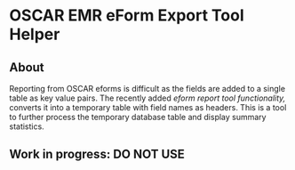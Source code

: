 # OSCAR EMR eForm Export Tool Helper

## About

Reporting from OSCAR eforms is difficult as the fields are added to a single table as key value pairs. The recently added *eform report tool functionality,* converts it into a temporary table with field names as headers. This is a tool to further process the temporary database table and display summary statistics.

## Work in progress: DO NOT USE
